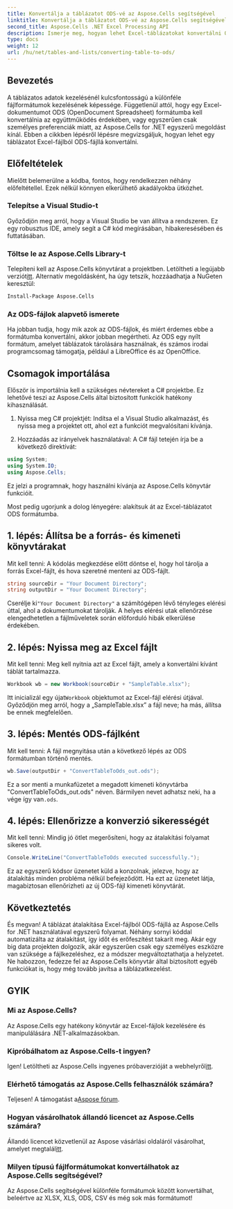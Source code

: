 ```yaml
---
title: Konvertálja a táblázatot ODS-vé az Aspose.Cells segítségével
linktitle: Konvertálja a táblázatot ODS-vé az Aspose.Cells segítségével
second_title: Aspose.Cells .NET Excel Processing API
description: Ismerje meg, hogyan lehet Excel-táblázatokat konvertálni ODS-ekké az Aspose.Cells for .NET segítségével az egyszerű, lépésről lépésre bemutatott oktatóanyagunkkal.
type: docs
weight: 12
url: /hu/net/tables-and-lists/converting-table-to-ods/
---
```

## Bevezetés

A táblázatos adatok kezelésénél kulcsfontosságú a különféle fájlformátumok kezelésének képessége. Függetlenül attól, hogy egy Excel-dokumentumot ODS (OpenDocument Spreadsheet) formátumba kell konvertálnia az együttműködés érdekében, vagy egyszerűen csak személyes preferenciák miatt, az Aspose.Cells for .NET egyszerű megoldást kínál. Ebben a cikkben lépésről lépésre megvizsgáljuk, hogyan lehet egy táblázatot Excel-fájlból ODS-fájllá konvertálni.

## Előfeltételek

Mielőtt belemerülne a kódba, fontos, hogy rendelkezzen néhány előfeltétellel. Ezek nélkül könnyen elkerülhető akadályokba ütközhet.

### Telepítse a Visual Studio-t

Győződjön meg arról, hogy a Visual Studio be van állítva a rendszeren. Ez egy robusztus IDE, amely segít a C# kód megírásában, hibakeresésében és futtatásában.

### Töltse le az Aspose.Cells Library-t

 Telepíteni kell az Aspose.Cells könyvtárat a projektben. Letöltheti a legújabb verziót[itt](https://releases.aspose.com/cells/net/). Alternatív megoldásként, ha úgy tetszik, hozzáadhatja a NuGeten keresztül:

```bash
Install-Package Aspose.Cells
```

### Az ODS-fájlok alapvető ismerete

Ha jobban tudja, hogy mik azok az ODS-fájlok, és miért érdemes ebbe a formátumba konvertálni, akkor jobban megértheti. Az ODS egy nyílt formátum, amelyet táblázatok tárolására használnak, és számos irodai programcsomag támogatja, például a LibreOffice és az OpenOffice.

## Csomagok importálása

Először is importálnia kell a szükséges névtereket a C# projektbe. Ez lehetővé teszi az Aspose.Cells által biztosított funkciók hatékony kihasználását.

1. Nyissa meg C# projektjét:
Indítsa el a Visual Studio alkalmazást, és nyissa meg a projektet ott, ahol ezt a funkciót megvalósítani kívánja.

2. Hozzáadás az irányelvek használatával:
A C# fájl tetején írja be a következő direktívát:

```csharp
using System;
using System.IO;
using Aspose.Cells;
```

Ez jelzi a programnak, hogy használni kívánja az Aspose.Cells könyvtár funkcióit.

Most pedig ugorjunk a dolog lényegére: alakítsuk át az Excel-táblázatot ODS formátumba. 

## 1. lépés: Állítsa be a forrás- és kimeneti könyvtárakat

Mit kell tenni:
A kódolás megkezdése előtt döntse el, hogy hol tárolja a forrás Excel-fájlt, és hova szeretné menteni az ODS-fájlt.

```csharp
string sourceDir = "Your Document Directory";
string outputDir = "Your Document Directory";
```

 Cserélje ki`"Your Document Directory"` a számítógépen lévő tényleges elérési úttal, ahol a dokumentumokat tárolják. A helyes elérési utak ellenőrzése elengedhetetlen a fájlműveletek során előforduló hibák elkerülése érdekében.

## 2. lépés: Nyissa meg az Excel fájlt

Mit kell tenni:
Meg kell nyitnia azt az Excel fájlt, amely a konvertálni kívánt táblát tartalmazza.

```csharp
Workbook wb = new Workbook(sourceDir + "SampleTable.xlsx");
```

 Itt inicializál egy újat`Workbook` objektumot az Excel-fájl elérési útjával. Győződjön meg arról, hogy a „SampleTable.xlsx” a fájl neve; ha más, állítsa be ennek megfelelően.

## 3. lépés: Mentés ODS-fájlként

Mit kell tenni:
A fájl megnyitása után a következő lépés az ODS formátumban történő mentés.

```csharp
wb.Save(outputDir + "ConvertTableToOds_out.ods");
```

Ez a sor menti a munkafüzetet a megadott kimeneti könyvtárba "ConvertTableToOds_out.ods" néven. Bármilyen nevet adhatsz neki, ha a vége így van`.ods`.

## 4. lépés: Ellenőrizze a konverzió sikerességét

Mit kell tenni:
Mindig jó ötlet megerősíteni, hogy az átalakítási folyamat sikeres volt.

```csharp
Console.WriteLine("ConvertTableToOds executed successfully.");
```

Ez az egyszerű kódsor üzenetet küld a konzolnak, jelezve, hogy az átalakítás minden probléma nélkül befejeződött. Ha ezt az üzenetet látja, magabiztosan ellenőrizheti az új ODS-fájl kimeneti könyvtárát.

## Következtetés

És megvan! A táblázat átalakítása Excel-fájlból ODS-fájllá az Aspose.Cells for .NET használatával egyszerű folyamat. Néhány sornyi kóddal automatizálta az átalakítást, így időt és erőfeszítést takarít meg. Akár egy big data projekten dolgozik, akár egyszerűen csak egy személyes eszközre van szüksége a fájlkezeléshez, ez a módszer megváltoztathatja a helyzetet. Ne habozzon, fedezze fel az Aspose.Cells könyvtár által biztosított egyéb funkciókat is, hogy még tovább javítsa a táblázatkezelést.

## GYIK

### Mi az Aspose.Cells?
Az Aspose.Cells egy hatékony könyvtár az Excel-fájlok kezelésére és manipulálására .NET-alkalmazásokban. 

### Kipróbálhatom az Aspose.Cells-t ingyen?
 Igen! Letöltheti az Aspose.Cells ingyenes próbaverzióját a webhelyről[itt](https://releases.aspose.com/).

### Elérhető támogatás az Aspose.Cells felhasználók számára?
 Teljesen! A támogatást a[Aspose fórum](https://forum.aspose.com/c/cells/9).

### Hogyan vásárolhatok állandó licencet az Aspose.Cells számára?
 Állandó licencet közvetlenül az Aspose vásárlási oldaláról vásárolhat, amelyet megtalál[itt](https://purchase.aspose.com/buy).

### Milyen típusú fájlformátumokat konvertálhatok az Aspose.Cells segítségével?
Az Aspose.Cells segítségével különféle formátumok között konvertálhat, beleértve az XLSX, XLS, ODS, CSV és még sok más formátumot!